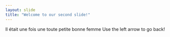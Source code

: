 ```yaml
---
layout: slide
title: "Welcome to our second slide!"
---
```

Il était une fois une toute petite bonne femme
Use the left arrow to go back!
